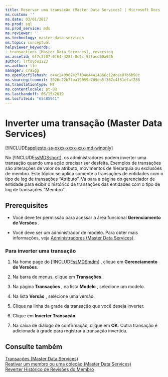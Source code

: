 ```yaml
---
title: Reservar uma transação (Master Data Services) | Microsoft Docs
ms.custom: ''
ms.date: 03/01/2017
ms.prod: sql
ms.prod_service: mds
ms.reviewer: ''
ms.technology: master-data-services
ms.topic: conceptual
helpviewer_keywords:
- transactions [Master Data Services], reversing
ms.assetid: 6f7c3f07-0f64-4283-8c9c-93facd00a046
author: lrtoyou1223
ms.author: lle
manager: craigg
ms.openlocfilehash: d44c240962e27f04e44414866c12dcee07b6b50c
ms.sourcegitcommit: 3026c22b7fba19059a769ea5f367c4f51efaf286
ms.translationtype: MT
ms.contentlocale: pt-BR
ms.lasthandoff: 06/15/2019
ms.locfileid: "65485941"
---
```

# <a name="reverse-a-transaction-master-data-services"></a>Inverter uma transação (Master Data Services)

[!INCLUDE[appliesto-ss-xxxx-xxxx-xxx-md-winonly](../includes/appliesto-ss-xxxx-xxxx-xxx-md-winonly.md)]

  No [!INCLUDE[ssMDSshort](../includes/ssmdsshort-md.md)], os administradores podem inverter uma transação quando uma ação precisar ser desfeita. Exemplos de transações são alterações de valor de atributo, movimentos de hierarquia ou exclusões de membro. Este tópico se aplica somente a transações de entidades com o tipo de log de transações “Atributo”. Vá para a página do gerenciador de entidade para exibir o histórico de transações das entidades com o tipo de log de transações “Membro”.  
  
## <a name="prerequisites"></a>Prerequisites  
  
-   Você deve ter permissão para acessar a área funcional **Gerenciamento de Versões** .  
  
-   Você deve ser um administrador de modelo. Para obter mais informações, veja [Administradores &#40;Master Data Services&#41;](../master-data-services/administrators-master-data-services.md).  
  
### <a name="to-reverse-a-transaction"></a>Para inverter uma transação  
  
1.  Na home page do [!INCLUDE[ssMDSmdm](../includes/ssmdsmdm-md.md)] , clique em **Gerenciamento de Versões**.  
  
2.  Na barra de menus, clique em **Transações**.  
  
3.  Na página **Transações** , na lista **Modelo** , selecione um modelo.  
  
4.  Na lista **Versão** , selecione uma versão.  
  
5.  Clique na linha da grade da transação que você deseja inverter.  
  
6.  Clique em **Inverter Transação**.  
  
7.  Na caixa de diálogo de confirmação, clique em **OK**. Outra transação é adicionada à grade para registrar a transação invertida.  
  
## <a name="see-also"></a>Consulte também  
 [Transações &#40;Master Data Services&#41;](../master-data-services/transactions-master-data-services.md)   
 [Reativar um membro ou uma coleção &#40;Master Data Services&#41;](../master-data-services/reactivate-a-member-or-collection-master-data-services.md)  
 [Reverter Histórico de Revisões do Membro](../master-data-services/rollback-member-revision-history-master-data-services.md)
  
  
